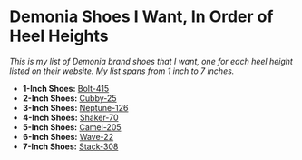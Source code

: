 # Demonia Shoes I Want, In Order of Heel Heights

*This is my list of Demonia brand shoes that I want, one for each heel height listed on their website. My list spans from 1 inch to 7 inches.*

- **1-Inch Shoes:** [Bolt-415](https://demoniacult.com/collections/all/products/bolt-415bvl?_pos=10&_fid=86b0955aa&_ss=c)
- **2-Inch Shoes:** [Cubby-25](https://demoniacult.com/collections/all/products/cubby-25bhg?_pos=18&_fid=1c29542e1&_ss=c)
- **3-Inch Shoes:** [Neptune-126](https://demoniacult.com/collections/all/products/neptune-126bvlfnpt?_pos=76&_fid=50209aebc&_ss=c)
- **4-Inch Shoes:** [Shaker-70](https://demoniacult.com/collections/all/products/shaker-70wvlbfn?_pos=110&_fid=685de29f5&_ss=c)
- **5-Inch Shoes:** [Camel-205](https://demoniacult.com/collections/all/products/camel-205gyrefl?_pos=19&_fid=4bc7ff34f&_ss=c)
- **6-Inch Shoes:** [Wave-22](https://demoniacult.com/collections/all/products/wave-22bvl?_pos=17&_fid=ef0792f86&_ss=c)
- **7-Inch Shoes:** [Stack-308](https://demoniacult.com/collections/all/products/stack-308bpu?_pos=10&_fid=6ada5f33b&_ss=c)
